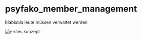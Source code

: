 # psyfako_member_management
blablabla leute müssen verwaltet werden


![erstes konzept](./whiteboard_2016-08-08.jpg])
